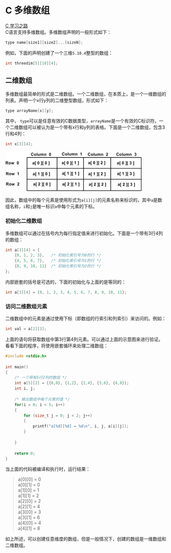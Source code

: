 # C 多维数组

[C 学习之路](../README.md)  
C语言支持多维数组。多维数组声明的一般形式如下：

```c
type name[size1][size2]...[sizeN];
```

例如，下面的声明创建了一个三维`5.10.4`整型的数组：

```c
int threedim[5][10][4];
```

## 二维数组

多维数组最简单的形式是二维数组。一个二维数组，在本质上，是一个一维数组的列表。声明一个x行y列的二维整型数组，形式如下：

```c
type arrayName[x][y];
```

其中， `type`可以是任意有效的C数据类型，`arrayName`是一个有效的C标识符。一个二维数组可以被认为是一个带有x行和y列的表格。下面是一个二维数组，包含3行和4列：

```c
int x[3][4];
```

![多维数组](多维数组_files/1.jpg)

因此，数组中的每个元素是使用形式为`a[i][j]`的元素名称来标识的，其中`a`是数组名称，`i`和`j`是唯一标识`a`中每个元素的下标。

### 初始化二维数组

多维数组可以通过在括号内为每行指定值来进行初始化。下面是一个带有3行4列的数组：

```c
int a[3][4] = {
    {0, 1, 2, 3},   /* 初始化索引号为0的行 */
    {4, 5, 6, 7},   /* 初始化索引号为1的行 */
    {8, 9, 10, 11}  /* 初始化索引号为2的行 */
};
```

内部嵌套的括号是可选的，下面的初始化与上面的是等同的：

```c
int a[3][4] = {0, 1, 2, 3, 4, 5, 6, 7, 8, 9, 10, 11};
```

### 访问二维数组元素

二维数组中的元素是通过使用下标（即数组的行索引和列索引）来访问的。例如：

```c
int val = a[2][3];
```

上面的语句将获取数组中第3行第4列元素。可以通过上面的示意图来进行验证。看看下面的程序，将使用嵌套循环来处理二维数组：

```c
#include <stdio.h>

int main()
{
    /* 一个带有5行2列的数组 */
    int a[5][2] = {{0,0}, {1,2}, {2,4}, {3,6}, {4,8}};
    int i, j;

    /* 输出数组中每个元素的值 */
    for(i = 0; i < 5; i++)
    {
        for (size_t j = 0; j < 2; j++)
        {
            printf("a[%d][%d] = %d\n", i, j, a[i][j]);
        }
        
    }

    return 0;
}
```

当上面的代码被编译和执行时，运行结果：
> a[0][0] = 0  
a[0][1] = 0  
a[1][0] = 1  
a[1][1] = 2  
a[2][0] = 2  
a[2][1] = 4  
a[3][0] = 3  
a[3][1] = 6  
a[4][0] = 4  
a[4][1] = 8

如上所述，可以创建任意维度的数组，但是一般情况下，创建的数组是一维数组和二维数组。
